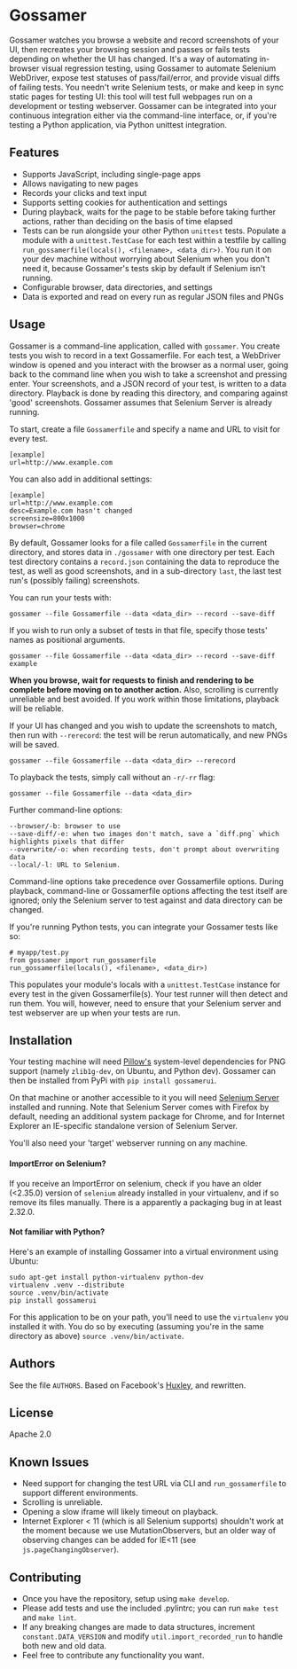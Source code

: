 # Gossamer

Gossamer watches you browse a website and record screenshots of your UI, then recreates your browsing session and passes or fails tests depending on whether the UI has changed. It's a way of automating in-browser visual regression testing, using Gossamer to automate Selenium WebDriver, expose test statuses of pass/fail/error, and provide visual diffs of failing tests. You needn't write Selenium tests, or make and keep in sync static pages for testing UI: this tool will test full webpages run on a development or testing webserver. Gossamer can be integrated into your continuous integration either via the command-line interface, or, if you're testing a Python application, via Python unittest integration.


## Features

* Supports JavaScript, including single-page apps
* Allows navigating to new pages
* Records your clicks and text input
* Supports setting cookies for authentication and settings
* During playback, waits for the page to be stable before taking further actions, rather than deciding on the basis of time elapsed
* Tests can be run alongside your other Python `unittest` tests. Populate a module with a `unittest.TestCase` for each test within a testfile by calling `run_gossamerfile(locals(), <filename>, <data_dir>)`. You run it on your dev machine without worrying about Selenium when you don't need it, because Gossamer's tests skip by default if Selenium isn't running.
* Configurable browser, data directories, and settings
* Data is exported and read on every run as regular JSON files and PNGs


## Usage

Gossamer is a command-line application, called with `gossamer`. You create
tests you wish to record in a text Gossamerfile. For each test, a WebDriver window
is opened and you interact with the browser as a normal user, going back to the
command line when you wish to take a screenshot and pressing enter. Your
screenshots, and a JSON record of your test, is written to a data directory.
Playback is done by reading this directory, and comparing against 'good'
screenshots. Gossamer assumes that Selenium Server is already running.

To start, create a file `Gossamerfile` and specify a name and URL to visit for every test.

    [example]
    url=http://www.example.com

You can also add in additional settings:

    [example]
    url=http://www.example.com
    desc=Example.com hasn't changed
    screensize=800x1000
    browser=chrome


By default, Gossamer looks for a file called `Gossamerfile` in the current
directory, and stores data in `./gossamer` with one directory per test. Each
test directory contains a `record.json` containing the data to reproduce the
test, as well as good screenshots, and in a sub-directory `last`, the
last test run's (possibly failing) screenshots.

You can run your tests with:

    gossamer --file Gossamerfile --data <data_dir> --record --save-diff

If you wish to run only a subset of tests in that file, specify those tests' names as positional arguments.

    gossamer --file Gossamerfile --data <data_dir> --record --save-diff example

**When you browse, wait for requests to finish and rendering to be complete before
moving on to another action.** Also, scrolling is currently unreliable and best
avoided. If you work within those limitations, playback will be reliable.

If your UI has changed and you wish to update the screenshots to match, then
run with `--rerecord`: the test will be rerun automatically, and new PNGs
will be saved.

    gossamer --file Gossamerfile --data <data_dir> --rerecord

To playback the tests, simply call without an `-r/-rr` flag:

    gossamer --file Gossamerfile --data <data_dir>

Further command-line options:

    --browser/-b: browser to use
    --save-diff/-e: when two images don't match, save a `diff.png` which highlights pixels that differ
    --overwrite/-o: when recording tests, don't prompt about overwriting data
    --local/-l: URL to Selenium.

Command-line options take precedence over Gossamerfile options. During playback,
command-line or Gossamerfile options affecting the test itself are ignored;
only the Selenium server to test against and data directory can be changed.

If you're running Python tests, you can integrate your Gossamer tests like so:

    # myapp/test.py
    from gossamer import run_gossamerfile
    run_gossamerfile(locals(), <filename>, <data_dir>)

This populates your module's locals with a `unittest.TestCase` instance for every
test in the given Gossamerfile(s). Your test runner will then detect and run them.
You will, however, need to ensure that your Selenium server and
test webserver are up when your tests are run.

## Installation

Your testing machine will need [Pillow's](https://github.com/python-imaging/Pillow) system-level dependencies for PNG support (namely `zlib1g-dev`, on Ubuntu, and Python dev). Gossamer can then be installed from PyPi with `pip install gossamerui`.

On that machine or another accessible to it you will need [Selenium Server](http://docs.seleniumhq.org/download/) installed and running. Note that Selenium Server comes with Firefox by default, needing an additional system package for Chrome, and for Internet Explorer an IE-specific standalone version of Selenium Server.

You'll also need your 'target' webserver running on any machine.

#### ImportError on Selenium?

If you receive an ImportError on selenium, check if you have an older (<2.35.0) version of `selenium` already installed in your virtualenv, and if so remove its files manually. There is a apparently a packaging bug in at least 2.32.0.

#### Not familiar with Python?

Here's an example of installing Gossamer into a virtual environment using Ubuntu:

    sudo apt-get install python-virtualenv python-dev
    virtualenv .venv --distribute
    source .venv/bin/activate
    pip install gossamerui

For this application to be on your path, you'll need to use the `virtualenv` you installed it with. You do so by executing (assuming you're in the same directory as above) `source .venv/bin/activate`.

## Authors

See the file `AUTHORS`. Based on Facebook's [Huxley](https://github.com/facebook/huxley), and rewritten.

## License

Apache 2.0


## Known Issues

* Need support for changing the test URL via CLI and `run_gossamerfile` to support different environments.
* Scrolling is unreliable.
* Opening a slow iframe will likely timeout on playback.
* Internet Explorer < 11 (which is all Selenium supports) shouldn't work at the moment because we use MutationObservers, but an older way of observing changes can be added for IE<11 (see `js.pageChangingObserver`).


## Contributing

* Once you have the repository, setup using `make develop`.
* Please add tests and use the included .pylintrc; you can run `make test` and `make lint`.
* If any breaking changes are made to data structures, increment `constant.DATA_VERSION` and
modify `util.import_recorded_run` to handle both new and old data.
* Feel free to contribute any functionality you want.

